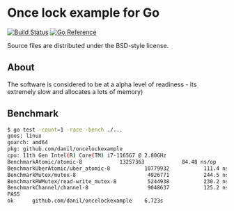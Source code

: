 # Once lock example for Go

[![Build Status](https://cloud.drone.io/api/badges/danil/oncelockexample/status.svg)](https://cloud.drone.io/danil/oncelockexample)
[![Go Reference](https://pkg.go.dev/badge/github.com/danil/oncelockexample.svg)](https://pkg.go.dev/github.com/danil/oncelockexample)

Source files are distributed under the BSD-style license.

## About

The software is considered to be at a alpha level of readiness -
its extremely slow and allocates a lots of memory)

## Benchmark

```sh
$ go test -count=1 -race -bench ./... 
goos: linux
goarch: amd64
pkg: github.com/danil/oncelockexample
cpu: 11th Gen Intel(R) Core(TM) i7-1165G7 @ 2.80GHz
BenchmarkAtomic/atomic-8            13257363            84.48 ns/op
BenchmarkUberAtomic/uber_atomic-8           10779932           111.4 ns/op
BenchmarkMutex/mutex-8                       4926771           244.5 ns/op
BenchmarkRWMutex/read-write_mutex-8          5244938           230.2 ns/op
BenchmarkChannel/channel-8                   9048637           125.2 ns/op
PASS
ok      github.com/danil/oncelockexample    6.723s
```
